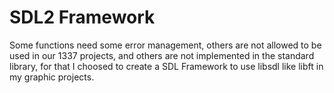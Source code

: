 # SDL2 Framework

Some functions need some error management, others are not allowed to be used in our 1337 projects, and others are not implemented in the standard library, for that I choosed to create a SDL Framework to use libsdl like libft in my graphic projects.
